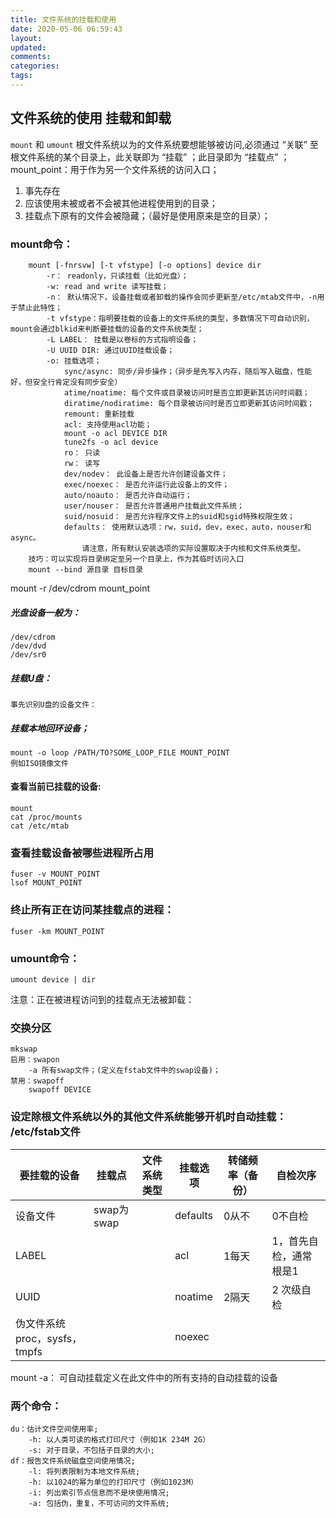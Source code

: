 ```yaml
---
title: 文件系统的挂载和使用
date: 2020-05-06 06:59:43
layout:
updated:
comments:
categories:
tags:
---
```

## 文件系统的使用 挂载和卸载
`mount` 和 `umount`
根文件系统以为的文件系统要想能够被访问,必须通过 “关联” 至根文件系统的某个目录上，此关联即为 “挂载” ；此目录即为 “挂载点” ；
mount_point：用于作为另一个文件系统的访问入口；
1. 事先存在
2. 应该使用未被或者不会被其他进程使用到的目录；
3. 挂载点下原有的文件会被隐藏；（最好是使用原来是空的目录）；
### mount命令：
```
    mount [-fnrsvw] [-t vfstype] [-o options] device dir
        -r： readonly，只读挂载（比如光盘）；
        -w: read and write 读写挂载；
        -n： 默认情况下，设备挂载或者卸载的操作会同步更新至/etc/mtab文件中，-n用于禁止此特性；
        -t vfstype：指明要挂载的设备上的文件系统的类型，多数情况下可自动识别，mount会通过blkid来判断要挂载的设备的文件系统类型；
        -L LABEL： 挂载是以卷标的方式指明设备；
        -U UUID DIR: 通过UUID挂载设备；
        -o: 挂载选项；
            sync/async: 同步/异步操作；（异步是先写入内存，随后写入磁盘，性能好，但安全行肯定没有同步安全）
            atime/noatime: 每个文件或目录被访问时是否立即更新其访问时间戳；
            diratime/nodiratime: 每个目录被访问时是否立即更新其访问时间戳；
            remount: 重新挂载
            acl: 支持使用acl功能；
            mount -o acl DEVICE DIR
            tune2fs -o acl device
            ro： 只读
            rw： 读写
            dev/nodev： 此设备上是否允许创建设备文件；
            exec/noexec： 是否允许运行此设备上的文件；
            auto/noauto： 是否允许自动运行；
            user/nouser： 是否允许普通用户挂载此文件系统；
            suid/nosuid： 是否允许程序文件上的suid和sgid特殊权限生效；
            defaults： 使用默认选项：rw，suid，dev，exec，auto，nouser和async。
                请注意，所有默认安装选项的实际设置取决于内核和文件系统类型。
    技巧：可以实现将目录绑定至另一个目录上，作为其临时访问入口
    mount --bind 源目录 目标目录
```
mount -r /dev/cdrom mount_point
##### 光盘设备一般为：
    /dev/cdrom 
    /dev/dvd 
    /dev/sr0
##### 挂载U盘：
    事先识别U盘的设备文件：
##### 挂载本地回环设备；
    mount -o loop /PATH/TO?SOME_LOOP_FILE MOUNT_POINT
    例如ISO镜像文件
#### 查看当前已挂载的设备:
    mount
    cat /proc/mounts
    cat /etc/mtab

### 查看挂载设备被哪些进程所占用
    fuser -v MOUNT_POINT
    lsof MOUNT_POINT
### 终止所有正在访问某挂载点的进程：
    fuser -km MOUNT_POINT
### umount命令：
    umount device | dir
注意：正在被进程访问到的挂载点无法被卸载：

### 交换分区
    mkswap
    启用：swapon
        -a 所有swap文件；(定义在fstab文件中的swap设备)；
    禁用：swapoff
        swapoff DEVICE
### 设定除根文件系统以外的其他文件系统能够开机时自动挂载： /etc/fstab文件
| 要挂载的设备 | 挂载点 | 文件系统类型 | 挂载选项 | 转储频率（备份）|  自检次序 |
|  ----     |  ----     | ----       | ----  | ----      |  ---- |
| 设备文件   | swap为swap      |     | defaults  |   0从不    |  0不自检         |
| LABEL     |           |           |     acl        |    1每天   |  1，首先自检，通常根是1        |
| UUID      |           |           |      noatime        |    2隔天   |  2 次级自检       |
| 伪文件系统proc，sysfs，tmpfs |           |              |    noexec       |       |           |

mount -a： 可自动挂载定义在此文件中的所有支持的自动挂载的设备

### 两个命令：
    du：估计文件空间使用率;
        -h: 以人类可读的格式打印尺寸（例如1K 234M 2G）
        -s: 对于目录，不包括子目录的大小;
    df：报告文件系统磁盘空间使用情况;
        -l: 将列表限制为本地文件系统;
        -h: 以1024的幂为单位的打印尺寸（例如1023M）
        -i: 列出索引节点信息而不是块使用情况;
        -a: 包括伪，重复，不可访问的文件系统;

